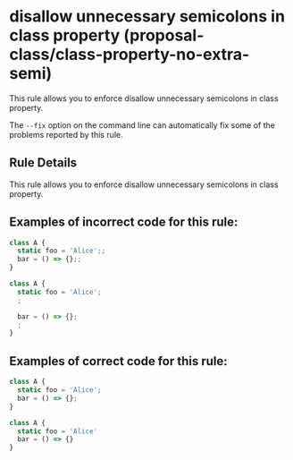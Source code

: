 # disallow unnecessary semicolons in class property (proposal-class/class-property-no-extra-semi)

This rule allows you to enforce disallow unnecessary semicolons in class property.

The `--fix` option on the command line can automatically fix some of the problems reported by this rule.

## Rule Details

This rule allows you to enforce disallow unnecessary semicolons in class property.

## Examples of **incorrect** code for this rule:

```js
class A {
  static foo = 'Alice';;
  bar = () => {};;
}
```

```js
class A {
  static foo = 'Alice';
  ;

  bar = () => {};
  ;
}
```

## Examples of **correct** code for this rule:

```js
class A {
  static foo = 'Alice';
  bar = () => {};
}
```

```js
class A {
  static foo = 'Alice'
  bar = () => {}
}
```
